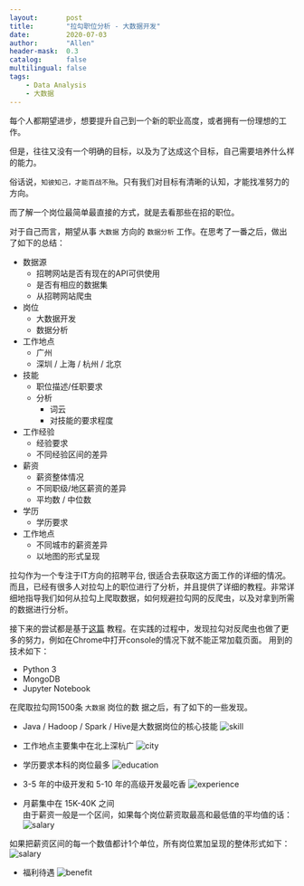 ```yaml
---
layout:       post
title:        "拉勾职位分析 - 大数据开发"
date:         2020-07-03
author:       "Allen"
header-mask:  0.3
catalog:      false
multilingual: false
tags:
    - Data Analysis
    - 大数据
---
```


每个人都期望进步，想要提升自己到一个新的职业高度，或者拥有一份理想的工作。

但是，往往又没有一个明确的目标，以及为了达成这个目标，自己需要培养什么样的能力。

俗话说，`知彼知己，才能百战不殆`。只有我们对目标有清晰的认知，才能找准努力的方向。

而了解一个岗位最简单最直接的方式，就是去看那些在招的职位。

对于自己而言，期望从事 `大数据` 方向的 `数据分析` 工作。在思考了一番之后，做出了如下的总结：  
- 数据源 
    - 招聘网站是否有现在的API可供使用
    - 是否有相应的数据集
    - 从招聘网站爬虫
- 岗位
    - 大数据开发
    - 数据分析
- 工作地点
    - 广州
    - 深圳 / 上海 / 杭州 / 北京    
- 技能
    - 职位描述/任职要求
    - 分析
        - 词云
        - 对技能的要求程度
- 工作经验
    - 经验要求
    - 不同经验区间的差异
- 薪资
    - 薪资整体情况
    - 不同职级/地区薪资的差异
    - 平均数 / 中位数
 - 学历
    - 学历要求
- 工作地点
    - 不同城市的薪资差异
    - 以地图的形式呈现

拉勾作为一个专注于IT方向的招聘平台, 很适合去获取这方面工作的详细的情况。而且，已经有很多人对拉勾上的职位进行了分析，并且提供了详细的教程。非常详细地指导我们如何从拉勾上爬取数据，如何规避拉勾网的反爬虫，以及对拿到所需的数据进行分析。

接下来的尝试都是基于[这篇](https://junstat.github.io/2018/03/15/lagou-spider/)
教程。在实践的过程中，发现拉勾对反爬虫也做了更多的努力，例如在Chrome中打开console的情况下就不能正常加载页面。
用到的技术如下：
- Python 3
- MongoDB
- Jupyter Notebook

在爬取拉勾网1500条 `大数据` 岗位的数 据之后，有了如下的一些发现。
- Java / Hadoop / Spark / Hive是大数据岗位的核心技能
![skill](/img/in-post/lagou_skill.png)

- 工作地点主要集中在北上深杭广
![city](/img/in-post/lagou_city.png)

- 学历要求本科的岗位最多
![education](/img/in-post/lagou_education.png)

- 3-5 年的中级开发和 5-10 年的高级开发最吃香
![experience](/img/in-post/lagou_experience.png)

- 月薪集中在 15K-40K 之间  
由于薪资一般是一个区间，如果每个岗位薪资取最高和最低值的平均值的话：  
![salary](/img/in-post/lagou_salary_average.png)

如果把薪资区间的每一个数值都计1个单位，所有岗位累加呈现的整体形式如下：
![salary](/img/in-post/lagou_salary.png)

- 福利待遇
![benefit](/img/in-post/lagou_benefit.png)


